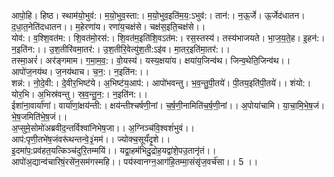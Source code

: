 

  
आपो॒हि। हिष्ठ। स्थाम॑यो॒भुव॑:। म॒यो॒भुव॒स्ता:। म॒यो॒भुव॒इति॑म॒य॒:ऽभुव॑:। तान॑:। न॒ऊ॒र्जे। ऊ॒र्जेद॑धातन। द॒धा॒त॒नेति॑दधातन।। म॒हेरणा॑य। रणा॑य॒चक्ष॑से। चक्ष॑स॒इति॒चक्ष॑से।।  
योव॑:। व॒श्शि॒वत॑म:। शि॒वत॑मो॒रस॑:। शि॒वत॑म॒इति॑शि॒वऽत॑म:। रस॒स्तस्य॑। तस्य॑भाजयते। भा॒ज॒य॒ते॒ह। इ॒हन॑:। न॒इति॑न:।। उ॒श॒तीरि॑वमा॒तर॑:। उ॒श॒तीरि॒वेत्यु॑श॒ती:ऽइ॑व। मा॒तर॒इति॑मा॒तर॑:।।  
तस्मा॒अरं॑। अर॑ङ्गमाम। ग॒मा॒म॒व॒:। वो॒यस्य॑। यस्य॒क्षया॑य। क्षया॑य॒जिन्व॑थ। जिन्व॒थेति॒जिन्व॑थ।। आपो॑ज॒नय॑थ। ज॒नय॑थाच। च॒न॒:। न॒इति॑न:।।  
शन्न॑:। नो॒दे॒वी:। दे॒वीर॒भिष्ट॑ये। अ॒भिष्ट॑य॒आप॑:। आपो॑भवन्तु। भ॒व॒न्तु॒पी॒तये॑। पी॒तय॒इति॑पी॒तये॑।। शंयो:। योर॒भि। अ॒भिस्र॑वन्तु। स्र॒व॒न्तु॒न॒:। न॒इति॑न:।।  
ईशा॑ना॒वार्या॑णां। वार्या॑णां॒क्षय॑न्ती:। क्षय॑न्तीश्चर्षणी॒नां। च॒र्ष॒णी॒नामिति॑च॒र्ष॒णी॒नां।। अ॒पोया॑चामि। या॒चा॒मि॒भे॒ष॒जं। भे॒ष॒जमिति॑भे॒ष॒जं।।  
अ॒प्सुमे॒सोमो॑अब्रवीद॒न्तर्विश्वा॑निभेष॒जा।। अ॒ग्निञ्च॑वि॒श्वशं॑भुवं।।  
आप॑:पृणी॒तभे॑ष॒जंवरू॑थन्तन्वे॒३॒॑मम॑।। ज्योक्च॒सूर्यं॑दृ॒शे।।  
इ॒दमा॑प॒:प्रव॑हत॒यत्किञ्च॑दुरि॒तम्मयि॑।। यद्वा॒हम॑भिदु॒द्रोह॒यद्वा॑शे॒पउ॒तानृ॑तं।।  
आपो॑अ॒द्यान्व॑चारिषं॒रसे॑न॒सम॑गस्महि।। पय॑स्वानग्न॒आग॑हि॒तम्मा॒संसृ॑ज॒वर्च॑सा।। 5 ।।  
